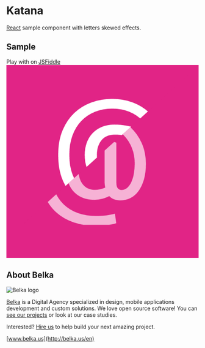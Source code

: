 # Katana

[React](http://facebook.github.io/react/) sample component with letters skewed effects.

## Sample
Play with on [JSFiddle](http://fiddle.jshell.net/gn3wLx6r/15/show/)
![Sample](https://raw.githubusercontent.com/bertuz/katanaSample/master/example/sample.png)


## About Belka
![Belka logo](http://s2.postimg.org/rcjk3hf5x/logo_rosso.jpg)

[Belka](http://belka.us/en) is a Digital Agency specialized in design, mobile applications development and custom solutions.
We love open source software! You can [see our projects](http://belka.us/en/portfolio/) or look at our case studies.

Interested? [Hire us](http://belka.us/en/contacts/) to help build your next amazing project.

[www.belka.us](http://belka.us/en)
